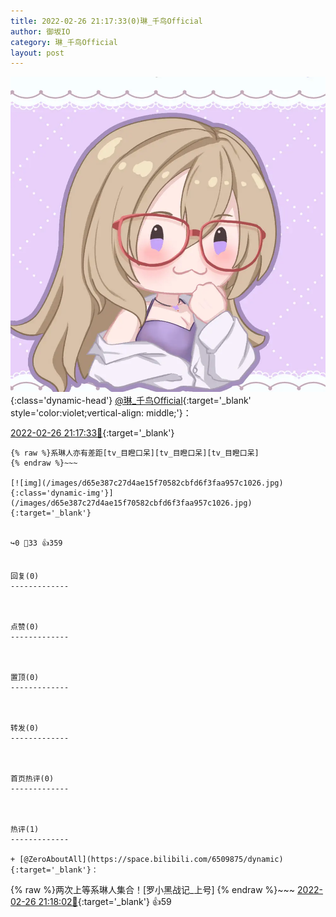 ```yaml
---
title: 2022-02-26 21:17:33(0)琳_千鸟Official
author: 御坂IO
category: 琳_千鸟Official
layout: post
---
```


![img](/images/c0a88f85ebd0d056f37b114e0748e69556c8b488.jpg){:class='dynamic-head'}
[@琳_千鸟Official](https://space.bilibili.com/1620923329/dynamic){:target='_blank' style='color:violet;vertical-align: middle;'}：

[2022-02-26 21:17:33🔗](https://t.bilibili.com/631545103822880771){:target='_blank'}

~~~
{% raw %}系琳人亦有差距[tv_目瞪口呆][tv_目瞪口呆][tv_目瞪口呆]
{% endraw %}~~~

[![img](/images/d65e387c27d4ae15f70582cbfd6f3faa957c1026.jpg){:class='dynamic-img'}](/images/d65e387c27d4ae15f70582cbfd6f3faa957c1026.jpg){:target='_blank'}


↪️0 💬33 👍359


回复(0)
-------------



点赞(0)
-------------



置顶(0)
-------------



转发(0)
-------------



首页热评(0)
-------------



热评(1)
-------------

+ [@ZeroAboutAll](https://space.bilibili.com/6509875/dynamic){:target='_blank'}：
~~~
{% raw %}两次上等系琳人集合！[罗小黑战记_上号]
{% endraw %}~~~
[2022-02-26 21:18:02🔗](https://t.bilibili.com/631545103822880771#reply103779720912){:target='_blank'} 👍59


